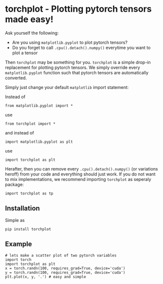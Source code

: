 # torchplot - Plotting pytorch tensors made easy!

Ask yourself the following:
* Are you using `matplotlib.pyplot` to plot pytorch tensors?
* Do you forget to call `.cpu().detach().numpy()` everytime you want to plot a tensor

Then `torchplot` may be something for you. `torchplot` is a simple drop-in replacement
for plotting pytorch tensors. We simply override every `matplotlib.pyplot` function such
that pytorch tensors are automatically converted.

Simply just change your default `matplotlib` import statement:


Instead of
```
from matplotlib.pyplot import *
```
use
```
from torchplot import *
```
and instead of
```
import matplotlib.pyplot as plt
```
use
```
import torchplot as plt
```
Herafter, then you can remove every `.cpu().detach().numpy()` (or variations heroff) from
your code and everything should just work. If you do not want to mix implementations, 
we recommend importing `torchplot` as seperaly package:
```
import torchplot as tp
```

## Installation
Simple as
```
pip install torchplot
```

## Example

```
# lets make a scatter plot of two pytorch variables
import torch
import torchplot as plt
x = torch.randn(100, requires_grad=True, device='cuda')
y = torch.randn(100, requires_grad=True, device='cuda')
plt.plot(x, y, '.') # easy and simple
```






